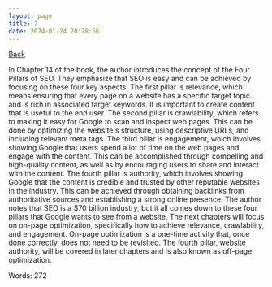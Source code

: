 ```yaml
---
layout: page
title: 7
date: 2024-01-24 20:28:56
---
```


[Back](./)


In Chapter 14 of the book, the author introduces the concept of the Four Pillars of SEO. They emphasize that SEO is easy and can be achieved by focusing on these four key aspects. The first pillar is relevance, which means ensuring that every page on a website has a specific target topic and is rich in associated target keywords. It is important to create content that is useful to the end user. The second pillar is crawlability, which refers to making it easy for Google to scan and inspect web pages. This can be done by optimizing the website's structure, using descriptive URLs, and including relevant meta tags. The third pillar is engagement, which involves showing Google that users spend a lot of time on the web pages and engage with the content. This can be accomplished through compelling and high-quality content, as well as by encouraging users to share and interact with the content. The fourth pillar is authority, which involves showing Google that the content is credible and trusted by other reputable websites in the industry. This can be achieved through obtaining backlinks from authoritative sources and establishing a strong online presence. The author notes that SEO is a $70 billion industry, but it all comes down to these four pillars that Google wants to see from a website. The next chapters will focus on on-page optimization, specifically how to achieve relevance, crawlability, and engagement. On-page optimization is a one-time activity that, once done correctly, does not need to be revisited. The fourth pillar, website authority, will be covered in later chapters and is also known as off-page optimization.

Words: 272